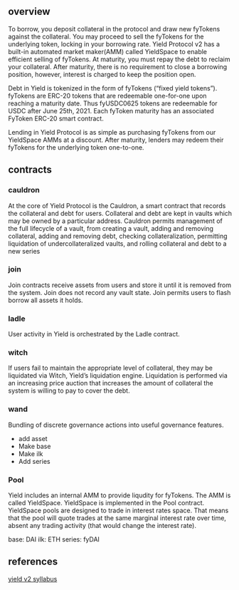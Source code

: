 ## overview
To borrow, you deposit collateral in the protocol and draw new fyTokens against the collateral.
You may proceed to sell the fyTokens for the underlying token, locking in your borrowing rate. 
Yield Protocol v2 has a built-in automated market maker(AMM) called YieldSpace to enable efficient selling of fyTokens. 
At maturity, you must repay the debt to reclaim your collateral.
After maturity, there is no requirement to close a borrowing position, however, interest is charged to keep the position open. 

Debt in Yield is tokenized in the form of fyTokens (“fixed yield tokens”).
fyTokens are ERC-20 tokens that are redeemable one-for-one upon reaching a maturity date. Thus fyUSDC0625 tokens are redeemable for USDC after June 25th, 2021. Each fyToken maturity has an associated FyToken ERC-20 smart contract. 


Lending in Yield Protocol is as simple as purchasing fyTokens from our YieldSpace AMMs at a discount.  After maturity, lenders may redeem their fyTokens for the underlying token one-to-one. 



## contracts
### cauldron
At the core of Yield Protocol is the Cauldron, a smart contract that records the collateral and debt for users. Collateral and debt are kept in vaults which may be owned by a particular address. Cauldron permits management of the full lifecycle of a vault, from creating a vault, adding and removing collateral, adding and removing debt, checking collateralization, permitting liquidation of undercollateralized vaults, and rolling collateral and debt to a new series

### join
Join contracts receive assets from users and store it until it is removed from the system. Join does not record any vault state. Join permits users to flash borrow all assets it holds. 

### ladle
User activity in Yield is orchestrated by the Ladle contract.

### witch
If users fail to maintain the appropriate level of collateral, they may be liquidated via Witch, Yield’s liquidation engine. Liquidation is performed via an increasing price auction that increases the amount of collateral the system is willing to pay to cover the debt. 

### wand
Bundling of discrete governance actions into useful governance features.
- add asset
- Make base
- Make ilk
- Add series


### Pool
Yield includes an internal AMM to provide liqudity for fyTokens. The AMM is called YieldSpace. 
YieldSpace is implemented in the Pool contract. YieldSpace pools are designed to trade in interest rates space. That means that the pool will quote trades at the same marginal interest rate over time, absent any trading activity (that would change the interest rate). 


base: DAI
ilk: ETH
series: fyDAI

## references
[yield v2 syllabus](https://docs.google.com/document/d/1WBrJx_5wxK1a4N_9b6IQV70d2TyyyFxpiTfjA6PuZaQ/edit?urp=gmail_link#heading=h.ab6mqo1xaks0)